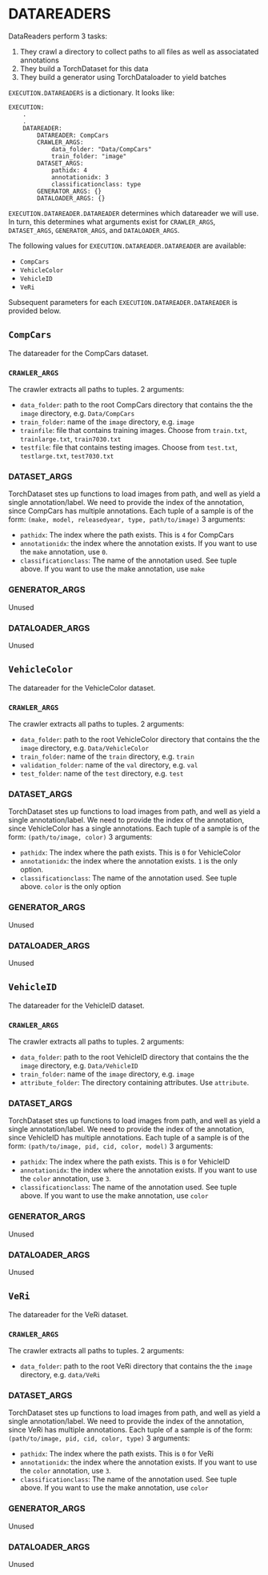# DATAREADERS


DataReaders perform 3 tasks: 

1. They crawl a directory to collect paths to all files as well as associatated annotations
2. They build a TorchDataset for this data
3. They build a generator using TorchDataloader to yield batches

`EXECUTION.DATAREADERS` is a dictionary. It looks like:


```
EXECUTION:
    .
    .
    DATAREADER: 
        DATAREADER: CompCars
        CRAWLER_ARGS:
            data_folder: "Data/CompCars"
            train_folder: "image"
        DATASET_ARGS: 
            pathidx: 4
            annotationidx: 3
            classificationclass: type
        GENERATOR_ARGS: {}      
        DATALOADER_ARGS: {}
```

`EXECUTION.DATAREADER.DATAREADER` determines which datareader we will use. In turn, this determines what arguments exist for `CRAWLER_ARGS`, `DATASET_ARGS`, `GENERATOR_ARGS`, and `DATALOADER_ARGS`.

The following values for `EXECUTION.DATAREADER.DATAREADER` are available:

- `CompCars`
- `VehicleColor`
- `VehicleID`
- `VeRi`

Subsequent parameters for each `EXECUTION.DATAREADER.DATAREADER` is provided below.


## `CompCars`

The datareader for the CompCars dataset.

### `CRAWLER_ARGS`

The crawler extracts all paths to tuples. 2 arguments:

- `data_folder`: path to the root CompCars directory that contains the the `image` directory, e.g. `Data/CompCars`
- `train_folder`: name of the `image` directory, e.g. `image`
- `trainfile`: file that contains training images. Choose from `train.txt`, `trainlarge.txt`, `train7030.txt`
- `testfile`: file that contains testing  images. Choose from `test.txt`, `testlarge.txt`, `test7030.txt`

### DATASET_ARGS

TorchDataset stes up functions to load images from path, and well as yield a single annotation/label. We need to provide the index of the annotation, since CompCars has multiple annotations.
Each tuple of a sample is of the form: `(make, model, releasedyear, type, path/to/image)`
3 arguments:

- `pathidx`: The index where the path exists. This is `4` for CompCars
- `annotationidx`: the index where the annotation exists. If you want to use the `make` annotation, use `0`. 
- `classificationclass`: The name of the annotation used. See tuple above. If you want to use the make annotation, use `make`

### GENERATOR_ARGS

Unused

### DATALOADER_ARGS

Unused

## `VehicleColor`

The datareader for the VehicleColor dataset.

### `CRAWLER_ARGS`

The crawler extracts all paths to tuples. 2 arguments:

- `data_folder`: path to the root VehicleColor directory that contains the the `image` directory, e.g. `Data/VehicleColor`
- `train_folder`: name of the `train` directory, e.g. `train`
- `validation_folder`: name of the `val` directory, e.g. `val`
- `test_folder`: name of the `test` directory, e.g. `test`

### DATASET_ARGS

TorchDataset stes up functions to load images from path, and well as yield a single annotation/label. We need to provide the index of the annotation, since VehicleColor has a single annotations.
Each tuple of a sample is of the form: `(path/to/image, color)`
3 arguments:

- `pathidx`: The index where the path exists. This is `0` for VehicleColor
- `annotationidx`: the index where the annotation exists. `1` is the only option. 
- `classificationclass`: The name of the annotation used. See tuple above. `color` is the only option

### GENERATOR_ARGS

Unused

### DATALOADER_ARGS

Unused


## `VehicleID`

The datareader for the VehicleID dataset.

### `CRAWLER_ARGS`

The crawler extracts all paths to tuples. 2 arguments:

- `data_folder`: path to the root VehicleID directory that contains the the `image` directory, e.g. `Data/VehicleID`
- `train_folder`: name of the `image` directory, e.g. `image`
- `attribute_folder`: The directory containing attributes. Use `attribute`.

### DATASET_ARGS

TorchDataset stes up functions to load images from path, and well as yield a single annotation/label. We need to provide the index of the annotation, since VehicleID has multiple annotations.
Each tuple of a sample is of the form: `(path/to/image, pid, cid, color, model)`
3 arguments:

- `pathidx`: The index where the path exists. This is `0` for VehicleID
- `annotationidx`: the index where the annotation exists. If you want to use the `color` annotation, use `3`. 
- `classificationclass`: The name of the annotation used. See tuple above. If you want to use the make annotation, use `color`

### GENERATOR_ARGS

Unused

### DATALOADER_ARGS

Unused

## `VeRi`

The datareader for the VeRi dataset.

### `CRAWLER_ARGS`

The crawler extracts all paths to tuples. 2 arguments:

- `data_folder`: path to the root VeRi directory that contains the the `image` directory, e.g. `data/VeRi`

### DATASET_ARGS

TorchDataset stes up functions to load images from path, and well as yield a single annotation/label. We need to provide the index of the annotation, since VeRi has multiple annotations.
Each tuple of a sample is of the form: `(path/to/image, pid, cid, color, type)`
3 arguments:

- `pathidx`: The index where the path exists. This is `0` for VeRi
- `annotationidx`: the index where the annotation exists. If you want to use the `color` annotation, use `3`. 
- `classificationclass`: The name of the annotation used. See tuple above. If you want to use the make annotation, use `color`

### GENERATOR_ARGS

Unused

### DATALOADER_ARGS

Unused
